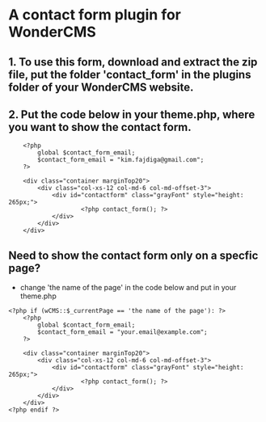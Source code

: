 # A contact form plugin for WonderCMS

## 1. To use this form, download and extract the zip file, put the folder 'contact_form' in the plugins folder of your WonderCMS website. 
  
## 2. Put the code below in your theme.php, where you want to show the contact form.


```
	<?php
		global $contact_form_email;
		$contact_form_email = "kim.fajdiga@gmail.com";
	?>

	<div class="container marginTop20">
		<div class="col-xs-12 col-md-6 col-md-offset-3">
			<div id="contactform" class="grayFont" style="height: 265px;">
         		  	<?php contact_form(); ?>
			</div>
		</div>
	</div>
```



## Need to show the contact form only on a specfic page?
 - change 'the name of the page' in the code below and put in your theme.php

```
<?php if (wCMS::$_currentPage == 'the name of the page'): ?>
	<?php
		global $contact_form_email;
		$contact_form_email = "your.email@example.com";
	?>

	<div class="container marginTop20">
		<div class="col-xs-12 col-md-6 col-md-offset-3">
			<div id="contactform" class="grayFont" style="height: 265px;">
         		  	<?php contact_form(); ?>
			</div>
		</div>
	</div>
<?php endif ?>
```
